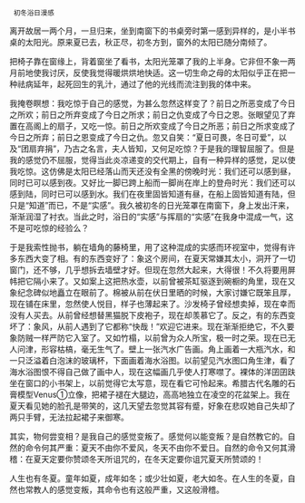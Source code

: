      初冬浴日漫感 

   离开故居一两个月，一旦归来，坐到南窗下的书桌旁时第一感到异样的，是小半书桌的太阳光。原来夏已去，秋正尽，初冬方到，窗外的太阳已随分南倾了。 

   把椅子靠在窗缘上，背着窗坐了看书，太阳光笼罩了我的上半身。它非但不象一两月前地使我讨厌，反使我觉得暖烘烘地快适。这一切生命之母的太阳似乎正在把一种祛病延年，起死回生的乳汁，通过了他的光线而流注到我的体中来。 

   我掩卷瞑想：我吃惊于自己的感觉，为甚么忽然这样变了？前日之所恶变成了今日之所欢；前日之所弃变成了今日之所求；前日之仇变成了今日之恩。张眼望见了弃置在高阁上的扇子，又吃一惊。前日之所欢变成了今日之所恶；前日之所求变成了今日之所弃；前日之恩变成了今日之仇。忽又自笑：“夏日可畏，冬日可爱”，以及“团扇弃捐”，乃古之名言，夫人皆知，又何足吃惊？于是我的理智屈服了。但是我的感觉仍不屈服，觉得当此炎凉递变的交代期上，自有一种异样的感觉，足以使我吃惊。这仿佛是太阳已经落山而天还没有全黑的傍晚时光：我们还可以感到昼，同时已可以感到夜。又好比一脚已跨上船而一脚尚在岸上的登舟时光：我们还可以感到陆，同时已可以感到水。我们在夜里固皆知道有昼，在船上固皆知道有陆，但只是“知道”而已，不是“实感”。我久被初冬的日光笼罩在南窗下，身上发出汗来，渐渐润湿了衬衣。当此之时，浴日的“实感”与挥扇的“实感”在我身中混成一气，这不是可吃惊的经验么？ 

   于是我索性抛书，躺在墙角的藤椅里，用了这种混成的实感而环视室中，觉得有许多东西大变了相。有的东西变好了：象这个房间，在夏天常嫌其太小，洞开了一切窗门，还不够，几乎想拆去墙壁才好。但现在忽然大起来，大得很！不久将要用屏帏把它隔小来了。又如案上这把热水壶，以前曾被茶缸驱逐到碗橱的角里，现在又象纪念碑似地矗立在眼前了。棉被从前在伏日里晒的时候，大家讨嫌它既笨且厚，现在铺在床里，忽然使人悦目，样子也薄起来了。沙发椅子曾经想卖掉，现在幸而没有人买去。从前曾经想替黑猫脱下皮袍子，现在却羡慕它了。反之，有的东西变坏了：象风，从前人遇到了它都称“快哉！”欢迎它进来。现在渐渐拒绝它，不久要象防贼一样严防它入室了。又如竹榻，以前曾为众人所宝，极一时之荣。现在已无人问津，形容枯槁，毫无生气了。壁上一张汽水广告画。角上画着一大瓶汽水，和一只泛溢着白泡沫的玻璃杯，下面画着海水浴图。以前望见汽水图口角生津，看了海水浴图恨不得自己做了画中人，现在这幅画几乎使人打寒噤了。裸体的洋囝囝趺坐在窗口的小书架上，以前觉得它太写意，现在看它可怜起来。希腊古代名雕的石膏模型Venus①立像，把裙子褪在大腿边，高高地独立在凌空的花盆架上。我在夏天看见她的脸孔是带笑的，这几天望去忽觉其容有蹙，好象在悲叹她自己失却了两只手臂，无法拉起裙子来御寒。 

   其实，物何尝变相？是我自己的感觉变叛了。感觉何以能变叛？是自然教它的。自然的命令何其严重：夏天不由你不爱风，冬天不由你不爱日。自然的命令又何其滑稽：在夏天定要你赞颂冬天所诅咒的，在冬天定要你诅咒夏天所赞颂的！ 

   人生也有冬夏。童年如夏，成年如冬；或少壮如夏，老大如冬。在人生的冬夏，自然也常教人的感觉变叛，其命令也有这般严重，又这般滑稽。

